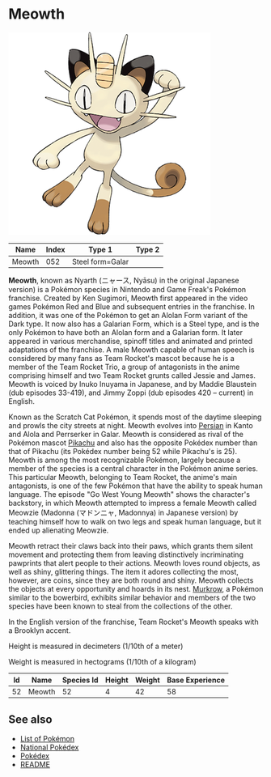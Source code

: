 # Meowth


![Meowth](images/052.png)

| **Name** | **Index** | **Type 1** | **Type 2** |
|----|----|----|----|
| Meowth | 052 | Steel form=Galar  |  |

**Meowth**, known as Nyarth (&#x30cb;&#x30e3;&#x30fc;&#x30b9;, Ny&#x0101;su) in the original Japanese version) is a Pok&#x00e9;mon species in Nintendo and Game Freak's Pok&#x00e9;mon franchise. Created by Ken Sugimori, Meowth first appeared in the video games Pok&#x00e9;mon Red and Blue and subsequent entries in the franchise. In addition, it was one of the Pok&#x00e9;mon to get an Alolan Form variant of the Dark type. It now also has a Galarian Form, which is a Steel type, and is the only Pok&#x00e9;mon to have both an Alolan form and a Galarian form. It later appeared in various merchandise, spinoff titles and animated and printed adaptations of the franchise. A male Meowth capable of human speech is considered by many fans as Team Rocket's mascot because he is a member of the Team Rocket Trio, a group of antagonists in the anime comprising himself and two Team Rocket grunts called Jessie and James. Meowth is voiced by Inuko Inuyama in Japanese, and by Maddie Blaustein (dub episodes 33-419), and Jimmy Zoppi (dub episodes 420 &#x2013; current) in English.

Known as the Scratch Cat Pok&#x00e9;mon, it spends most of the daytime sleeping and prowls the city streets at night. Meowth evolves into [Persian](Persian.md) in Kanto and Alola and Perrserker in Galar. Meowth is considered as rival of the Pok&#x00e9;mon mascot [Pikachu](Pikachu.md) and also has the opposite Pok&#x00e9;dex number than that of Pikachu (its Pok&#x00e9;dex number being 52 while Pikachu's is 25). Meowth is among the most recognizable Pok&#x00e9;mon, largely because a member of the species is a central character in the Pok&#x00e9;mon anime series. This particular Meowth, belonging to Team Rocket, the anime's main antagonists, is one of the few Pok&#x00e9;mon that have the ability to speak human language. The episode "Go West Young Meowth" shows the character's backstory, in which Meowth attempted to impress a female Meowth called Meowzie (Madonna (&#x30de;&#x30c9;&#x30f3;&#x30cb;&#x30e3;, Madonnya) in Japanese version) by teaching himself how to walk on two legs and speak human language, but it ended up alienating Meowzie.

Meowth retract their claws back into their paws, which grants them silent movement and protecting them from leaving distinctively incriminating pawprints that alert people to their actions. Meowth loves round objects, as well as shiny, glittering things. The item it adores collecting the most, however, are coins, since they are both round and shiny. Meowth collects the objects at every opportunity and hoards in its nest. [Murkrow](Murkrow.md), a Pok&#x00e9;mon similar to the bowerbird, exhibits similar behavior and members of the two species have been known to steal from the collections of the other.

In the English version of the franchise, Team Rocket's Meowth speaks with a Brooklyn accent.

Height is measured in decimeters (1/10th of a meter)

Weight is measured in hectograms (1/10th of a kilogram)

| **Id** | **Name** | **Species Id** | **Height** | **Weight** | **Base Experience** |
|--------|----------|----------------|------------|------------|---------------------|
| 52 | Meowth | 52 | 4 | 42 | 58 |


## See also

- [List of Pokémon](../pokemon.md)
- [National Pokédex](../national_pokedex.md)
- [Pokédex](../pokedex.md)
- [README](../README.md)
